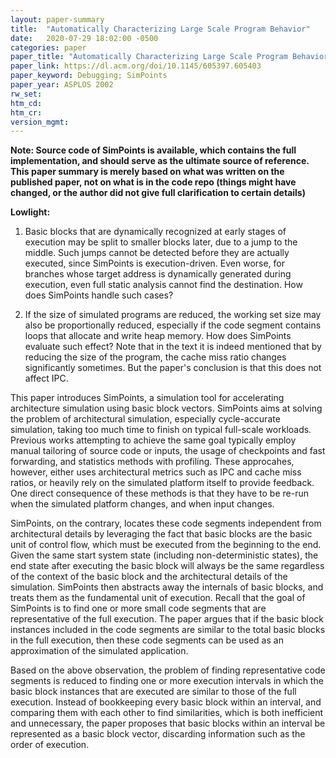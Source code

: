 ```yaml
---
layout: paper-summary
title:  "Automatically Characterizing Large Scale Program Behavior"
date:   2020-07-29 18:02:00 -0500
categories: paper
paper_title: "Automatically Characterizing Large Scale Program Behavior"
paper_link: https://dl.acm.org/doi/10.1145/605397.605403
paper_keyword: Debugging; SimPoints
paper_year: ASPLOS 2002
rw_set:
htm_cd:
htm_cr:
version_mgmt:
---
```


**Note: Source code of SimPoints is available, which contains the full implementation, and should serve as the ultimate
source of reference. This paper summary is merely based on what was written on the published paper, not on what is in
the code repo (things might have changed, or the author did not give full clarification to certain details)**

**Lowlight:**

1. Basic blocks that are dynamically recognized at early stages of execution may be split to smaller blocks later, due 
   to a jump to the middle. Such jumps cannot be detected before they are actually executed, since SimPoints is 
   execution-driven. Even worse, for branches whose target address is dynamically generated during execution, even
   full static analysis cannot find the destination.
   How does SimPoints handle such cases?

2. If the size of simulated programs are reduced, the working set size may also be proportionally reduced, especially
   if the code segment contains loops that allocate and write heap memory. How does SimPoints evaluate such effect?
   Note that in the text it is indeed mentioned that by reducing the size of the program, the cache miss ratio 
   changes significantly sometimes. But the paper's conclusion is that this does not affect IPC.

This paper introduces SimPoints, a simulation tool for accelerating architecture simulation using basic block vectors.
SimPoints aims at solving the problem of architectural simulation, especially cycle-accurate simulation, taking too much 
time to finish on typical full-scale workloads. 
Previous works attempting to achieve the same goal typically employ manual tailoring of source code or inputs, the usage
of checkpoints and fast forwarding, and statistics methods with profiling. 
These approcahes, however, either uses architectural metrics such as IPC and cache miss ratios, or heavily rely on the 
simulated platform itself to provide feedback. One direct consequence of these methods is that they have to be re-run
when the simulated platform changes, and when input changes. 

SimPoints, on the contrary, locates these code segments independent from architectural details by leveraging the fact 
that basic blocks are the basic unit of control flow, which must be executed from the beginning to the end. 
Given the same start system state (including non-deterministic states), the end state after executing the 
basic block will always be the same regardless of the context of the basic block and the architectural details of the 
simulation. SimPoints then abstracts away the internals of basic blocks, and treats them as the fundamental unit of execution.
Recall that the goal of SimPoints is to find one or more small code segments that are representative of the full execution.
The paper argues that if the basic block instances included in the code segments are similar to the total basic blocks
in the full execution, then these code segments can be used as an approximation of the simulated application.

Based on the above observation, the problem of finding representative code segments is reduced to finding one or more 
execution intervals in which the basic block instances that are executed are similar to those of the full execution.
Instead of bookkeeping every basic block within an interval, and comparing them with each other to find similarities,
which is both inefficient and unnecessary, the paper proposes that basic blocks within an interval be represented as 
a basic block vector, discarding information such as the order of execution.
